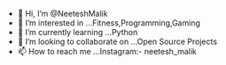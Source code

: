 - 👋 Hi, I’m @NeeteshMalik
- 👀 I’m interested in ...Fitness,Programming,Gaming
- 🌱 I’m currently learning ...Python
- 💞️ I’m looking to collaborate on ...Open Source Projects
- 📫 How to reach me ...Instagram:- neetesh_malik

<!---
NeeteshMalik/NeeteshMalik is a ✨ special ✨ repository because its `README.md` (this file) appears on your GitHub profile.
You can click the Preview link to take a look at your changes.
--->
